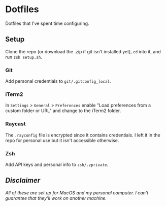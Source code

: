 # Dotfiles
Dotfiles that I've spent time configuring.

## Setup
Clone the repo (or download the .zip if git isn't installed yet), `cd` into it, and run `zsh setup.sh`.

### Git
Add personal credentials to `git/.gitconfig_local`.

### iTerm2
In `Settings` > `General` > `Preferences` enable "Load preferences from a custom folder or URL" and change to the iTerm2 folder.

### Raycast
The `.rayconfig` file is encrypted since it contains credentials. I left it in the repo for personal use but it isn't accessible otherwise.

### Zsh
Add API keys and personal info to `zsh/.zprivate`.

## *Disclaimer*
*All of these are set up for MacOS and my personal computer. I can't guarantee that they'll work on another machine.*

